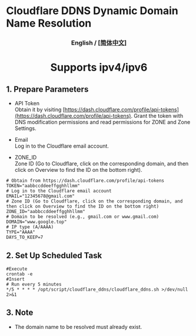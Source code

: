 # Cloudflare DDNS Dynamic Domain Name Resolution

<h3  align="center"> English / <a href="./README_CN.md">[简体中文] </a><br></h3>


<h1 align="center"> 

Supports ipv4/ipv6<br>
</h1>

## 1. Prepare Parameters

- API Token<br>
  Obtain it by visiting [https://dash.cloudflare.com/profile/api-tokens](https://dash.cloudflare.com/profile/api-tokens).
  Grant the token with DNS modification permissions and read permissions for ZONE and Zone Settings.

- Email<br>
  Log in to the Cloudflare email account.

- ZONE_ID<br>
  Zone ID (Go to Cloudflare, click on the corresponding domain, and then click on Overview to find the ID on the bottom right).

```shell
# Obtain from https://dash.cloudflare.com/profile/api-tokens
TOKEN="aabbccddeeffgghhllmm"
# Log in to the Cloudflare email account
EMAIL="12345678@gmail.com"
# Zone ID (Go to Cloudflare, click on the corresponding domain, and then click on Overview to find the ID on the bottom right)
ZONE_ID="aabbccddeeffgghhllmm"
# Domain to be resolved (e.g., gmail.com or www.gmail.com)
DOMAIN="www.google.top"
# IP type (A/AAAA)
TYPE="AAAA"
DAYS_TO_KEEP=7
```

## 2. Set Up Scheduled Task
```shell
#Execute
crontab -e
#Insert
# Run every 5 minutes
*/5 * * * * /opt/script/cloudflare_ddns/cloudflare_ddns.sh >/dev/null 2>&1
```

## 3. Note
- The domain name to be resolved must already exist.
